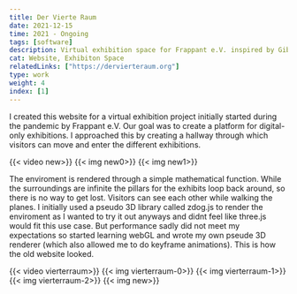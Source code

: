 ```yaml
---
title: Der Vierte Raum
date: 2021-12-15
time: 2021 - Ongoing
tags: [software]
description: Virtual exhibition space for Frappant e.V. inspired by Gibsons 'Neuromancer'
cat: Website, Exhibiton Space
relatedLinks: ["https://dervierteraum.org"]
type: work
weight: 4
index: [1]
---
```

I created this website for a virtual exhibition project initially started during the pandemic by Frappant e.V. Our goal was to create a platform for digital-only exhibitions. I approached this by creating a hallway through which visitors can move and enter the different exhibitions.

{{< video new>}}
{{< img new0>}}
{{< img new1>}}

The enviroment is rendered through a simple mathematical function. While the surroundings are infinite the pillars for the exhibits loop back around, so there is no way to get lost. Visitors can see each other while walking the planes. I initially used a pseudo 3D library called zdog.js to render the enviroment as I wanted to try it out anyways and didnt feel like three.js would fit this use case. But performance sadly did not meet my expectations so started learning webGL and wrote my own pseude 3D renderer (which also allowed me to do keyframe animations). This is how the old website looked.

{{< video vierterraum>}}
{{< img vierterraum-0>}}
{{< img vierterraum-1>}}
{{< img vierterraum-2>}}
{{< img new>}}
